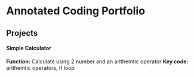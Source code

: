# Annotated Coding Portfolio

## Projects

#### Simple Calculator
**Function:** Calculate using 2 number and an arithemtic operator
**Key code:** arithemtic operators, if loop
